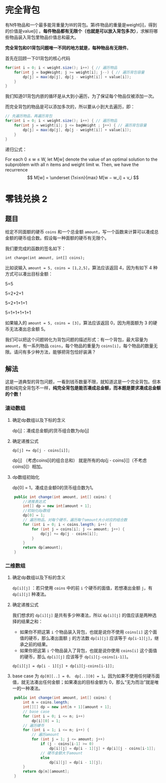 # 完全背包

有N件物品和一个最多能背重量为W的背包。第i件物品的重量是weight[i]，得到的价值是value[i] 。**每件物品都有无限个（也就是可以放入背包多次）**，求解将哪些物品装入背包里物品价值总和最大。

**完全背包和01背包问题唯一不同的地方就是，每种物品有无限件**。

首先在回顾一下01背包的核心代码

```java
for(int i = 0; i < weight.size(); i++) { // 遍历物品
    for(int j = bagWeight; j >= weight[i]; j--) { // 遍历背包容量
        dp[j] = max(dp[j], dp[j - weight[i]] + value[i]);
    }
}
```

我们知道01背包内嵌的循环是从大到小遍历，为了保证每个物品仅被添加一次。

而完全背包的物品是可以添加多次的，所以要从小到大去遍历，即：

```java
// 先遍历物品，再遍历背包
for(int i = 0; i < weight.size(); i++) { // 遍历物品
    for(int j = weight[i]; j <= bagWeight ; j++) { // 遍历背包容量
        dp[j] = max(dp[j], dp[j - weight[i]] + value[i]);
    }
}
```

递归公式：

For each 0 ≤ w ≤ W, let M[w] denote the value of an optimal solution to the subproblem with all n items and weight limit w. Then, we have the recurrence
$$
M[w] = \underset {1≤i≤n}{max} M[w − w_i] + v_i
$$

#  零钱兑换 2

## 题目

给定不同面额的硬币 `coins` 和一个总金额 `amount`，写一个函数来计算可以凑成总金额的硬币组合数。假设每一种面额的硬币有无限个。

我们要完成的函数的签名如下：

```
int change(int amount, int[] coins);
```

比如说输入 `amount = 5, coins = [1,2,5]`，算法应该返回 4，因为有如下 4 种方式可以凑出目标金额：

5=5

5=2+2+1

5=2+1+1+1

5=1+1+1+1+1

如果输入的 `amount = 5, coins = [3]`，算法应该返回 0，因为用面额为 3 的硬币无法凑出总金额 5。

我们可以把这个问题转化为背包问题的描述形式：有一个背包，最大容量为 `amount`，有一系列物品 `coins`，每个物品的重量为 `coins[i]`，每个物品的数量无限。请问有多少种方法，能够把背包恰好装满？

## 解法

这是一道典型的背包问题，一看到钱币数量不限，就知道这是一个完全背包。但本题和纯完全背包不一样，**纯完全背包是能否凑成总金额，而本题是要求凑成总金额的个数！**

### 滚动数组

1.  确定dp数组以及下标的含义

    dp[j]：凑成总金额j的货币组合数为dp[j]

2.  确定递推公式

    `dp[j] += dp[j - coins[i]];`

    dp[j] （考虑coins[i]的组合总和） 就是所有的dp[j - coins[i]]（不考虑coins[i]）相加。

3.   dp数组初始化

     dp[0] = 1，凑成总金额0的货币组合数为1。

```java
    public int change(int amount, int[] coins) {
        //递推表达式
        int[] dp = new int[amount + 1];
        //初始化dp数组
        dp[0] = 1;
        // 遍历物品。对每个硬币，遍历每个amount大小对应的组合数
        for (int i = 0; i < coins.length; i++) {
            for (int j = coins[i]; j <= amount; j++) {
                dp[j] += dp[j - coins[i]];
            }
        }
        return dp[amount];
    }
```

### 二维数组

1.   确定dp数组以及下标的含义

     `dp[i][j]` ：若只使用 `coins` 中的前 `i` 个硬币的面值，若想凑出金额 `j`，有 `dp[i][j]` 种凑法。

2.   确定递推公式

     我们想求的 `dp[i][j]` 是共有多少种凑法，所以 `dp[i][j]` 的值应该是两种选择的结果之和：

     -   如果你不把这第 `i` 个物品装入背包，也就是说你不使用 `coins[i]` 这个面值的硬币，那么凑出面额 `j` 的方法数 `dp[i][j]` 应该等于 `dp[i-1][j]`，继承之前的结果。
     -   如果你把这第 `i` 个物品装入了背包，也就是说你使用 `coins[i]` 这个面值的硬币，那么 `dp[i][j]` 应该等于 `dp[i][j-coins[i-1]]`。

     `dp[i][j] = dp[i - 1][j] + dp[i][j-coins[i-1]];`

3.   base case 为 `dp[0][..] = 0， dp[..][0] = 1`。因为如果不使用任何硬币面值，就无法凑出任何金额；如果凑出的目标金额为 0，那么“无为而治”就是唯一的一种凑法。

```java
    public int change(int amount, int[] coins) {
        int n = coins.length;
        int[][] dp = new int[n + 1][amount + 1];
        // base case
        for (int i = 0; i <= n; i++)
            dp[i][0] = 1;
		// 遍历硬币
        for (int i = 1; i <= n; i++) {
            // 遍历amount
            for (int j = 1; j <= amount; j++)
                if (j - coins[i-1] >= 0)
                    dp[i][j] = dp[i - 1][j] + dp[i][j - coins[i-1]];
            	// 硬币金额大于amount
                else
                    dp[i][j] = dp[i - 1][j];
        }
        return dp[n][amount];
    }
```

